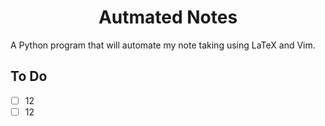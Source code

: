 <h1> <center> Autmated Notes</center></h1>
A Python program that will automate my note taking using LaTeX and Vim.

## To Do
- [ ] 12 
- [ ] 12
